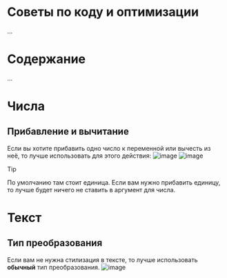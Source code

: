 # Советы по коду и оптимизации
...

# Содержание
...

# Числа
## Прибавление и вычитание
Если вы хотите прибавить одно число к переменной или вычесть из неё, то лучше использовать для этого действия:
![image](https://github.com/unidok/justmc/assets/95190830/06f21e26-9440-4290-aa8e-0dd510f1fa9f)
![image](https://github.com/unidok/justmc/assets/95190830/dde4d4a6-aba0-48c8-98a4-b5c484fdd88e)

> [!TIP]
> По умолчанию там стоит единица. Если вам нужно прибавить единицу, то лучше будет ничего не ставить в аргумент для числа.



# Текст
## Тип преобразования
Если вам не нужна стилизация в тексте, то лучше использовать **обычный** тип преобразования.
![image](https://github.com/unidok/justmc/assets/95190830/0773df71-3f55-485c-b255-115129c6239f)
